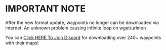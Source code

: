 # IMPORTANT NOTE
After the new format update, waypoints no longer can be downloaded via internet. An unknown problem causing infinite loop on wget/urlmon

You can [Click HERE To Join Discord](https://discord.gg/xUVXdZd7HW) for downloading over 240+ waypoints with their maps!
